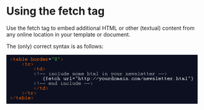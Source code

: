 # Using the fetch tag

Use the fetch tag to embed additional HTML or other (textual) content
from any online location in your template or document.

The (only) correct syntax is as follows:

![Fetch tag](../images/fetchtag.png)
